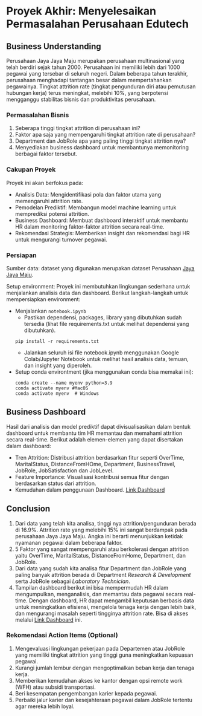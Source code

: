 # Proyek Akhir: Menyelesaikan Permasalahan Perusahaan Edutech

## Business Understanding

Perusahaan Jaya Jaya Maju merupakan perusahaan multinasional yang telah berdiri sejak tahun 2000. Perusahaan ini memiliki lebih dari 1000 pegawai yang tersebar di seluruh negeri. Dalam beberapa tahun terakhir, perusahaan menghadapi tantangan besar dalam mempertahankan pegawainya. Tingkat attrition rate (tingkat pengunduran diri atau pemutusan hubungan kerja) terus meningkat, melebihi 10%, yang berpotensi mengganggu stabilitas bisnis dan produktivitas perusahaan.


### Permasalahan Bisnis
1. Seberapa tinggi tingkat attrition di perusahaan ini?
2. Faktor apa saja yang mempengaruhi tingkat attrition rate di perusahaan?
3. Department dan JobRole apa yang paling tinggi tingkat attrition nya?
4. Menyediakan business dashboard untuk membantunya memonitoring berbagai faktor tersebut.


### Cakupan Proyek
Proyek ini akan berfokus pada:
- Analisis Data: Mengidentifikasi pola dan faktor utama yang memengaruhi attrition rate.
- Pemodelan Prediktif: Membangun model machine learning untuk memprediksi potensi attrition.
- Business Dashboard: Membuat dashboard interaktif untuk membantu HR dalam monitoring faktor-faktor attrition secara real-time.
- Rekomendasi Strategis: Memberikan insight dan rekomendasi bagi HR untuk mengurangi turnover pegawai.


### Persiapan
Sumber data: dataset yang digunakan merupakan dataset Perusahaan [Jaya Jaya Maju](https://github.com/dicodingacademy/dicoding_dataset/tree/main/employee).

Setup environment: Proyek ini membutuhkan lingkungan sederhana untuk menjalankan analisis data dan dashboard. Berikut langkah-langkah untuk mempersiapkan environment:
- Menjalankan `notebook.ipynb`
    - Pastikan dependensi, packages, library yang dibutuhkan sudah tersedia (lihat file requirements.txt untuk melihat dependensi yang dibutuhkan).
    ```
    pip install -r requirements.txt
    ```
    - Jalankan seluruh isi file notebook.ipynb menggunakan Google Colab/Jupyter Notebook untuk melihat hasil analisis data, temuan, dan insight yang diperoleh.
- Setup conda environtment (jika menggunakan conda bisa memakai ini):
    ```
    conda create --name myenv python=3.9
    conda activate myenv #MacOS
    conda activate myenv  # Windows
    ```


## Business Dashboard
Hasil dari analisis dan model prediktif dapat divisualisasikan dalam bentuk dashboard untuk membantu tim HR memantau dan memahami attrition secara real-time. Berikut adalah elemen-elemen yang dapat disertakan dalam dashboard:

- Tren Attrition:
Distribusi attrition berdasarkan fitur seperti OverTime, MaritalStatus, DistanceFromHOme, Department, BusinessTravel, JobRole, JobSatisfaction dan JobLevel.
- Feature Importance:
Visualisasi kontribusi semua fitur dengan berdasarkan status dari attrition.
- Kemudahan dalam penggunaan Dashboard. [Link Dashboard](https://lookerstudio.google.com/reporting/9adf8a82-dff7-4101-8bb8-26a5aa4b560c)  

## Conclusion
1. Dari data yang telah kita analisa, tinggi nya attrition/pengunduran berada di 16.9%. Attrition rate yang melebihi 15% ini sangat berdampak pada perusahaan Jaya Jaya Maju. Angka ini berarti menunjukkan ketidak nyamanan pegawai dalam beberapa faktor.
2. 5 Faktor yang sangat mempengaruhi atau berkolerasi dengan attrition yaitu OverTime, MaritalStatus, DistanceFromHome, Department, dan JobRole.
3. Dari data yang sudah kita analisa fitur Department dan JobRole yang paling banyak attrition berada di Department *Research & Development* serta JobRole sebagai *Laboratory Technician*.
4. Tampilan dashboard berikut ini bisa mempermudah HR dalam mengumpulkan, menganalisis, dan memantau data pegawai secara real-time. Dengan dashboard, HR dapat mengambil keputusan berbasis data untuk meningkatkan efisiensi, mengelola tenaga kerja dengan lebih baik, dan mengurangi masalah seperti tingginya attrition rate.
Bisa di akses melalui [Link Dashboard](https://lookerstudio.google.com/reporting/9adf8a82-dff7-4101-8bb8-26a5aa4b560c) ini. 


### Rekomendasi Action Items (Optional)
1. Mengevaluasi lingkungan pekerjaan pada Departemen atau JobRole yang memiliki tingkat attrition yang tinggi guna meningkatkan kepuasan pegawai.
2. Kurangi jumlah lembur dengan mengoptimalkan beban kerja dan tenaga kerja.
3. Memberikan kemudahan akses ke kantor dengan opsi remote work (WFH) atau subsidi transportasi.
4. Beri kesempatan pengembangan karier kepada pegawai.
5. Perbaiki jalur karier dan kesejahteraan pegawai dalam JobRole tertentu agar mereka lebih loyal.


